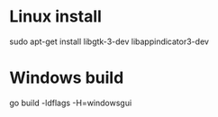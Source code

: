 # Linux install

sudo apt-get install libgtk-3-dev libappindicator3-dev

# Windows build

go build -ldflags -H=windowsgui
